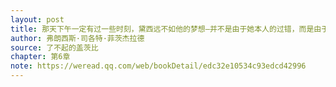 ```yaml
---
layout: post
title: 那天下午一定有过一些时刻，黛西远不如他的梦想—并不是由于她本人的过错，而是由于他的幻梦有巨大的活力。他的幻梦超越了她，超越了一切。他以一种创造性的热情投入了这个幻梦，不断地添枝加叶，用飘来的每一根绚丽的羽毛加以缀饰。再多的激情或活力都赶不上一个人阴凄凄的心里所能集聚的情思。
author: 弗朗西斯·司各特·菲茨杰拉德
source: 了不起的盖茨比
chapter: 第6章
note: https://weread.qq.com/web/bookDetail/edc32e10534c93edcd42996
---
```

